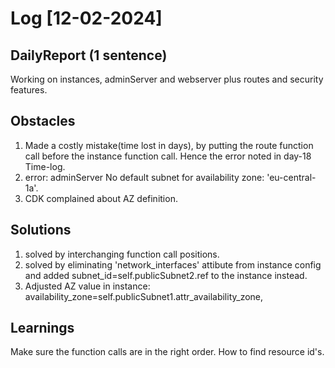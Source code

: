 # Log [12-02-2024]

## DailyReport (1 sentence)
Working on instances, adminServer and webserver plus routes and security features.

## Obstacles
1. Made a costly mistake(time lost in days), by putting the route function call before the instance function call. Hence the error noted in day-18 Time-log. 
2. error: adminServer No default subnet for availability zone: 'eu-central-1a'.
3. CDK complained about AZ definition.

## Solutions
1. solved by interchanging function call positions.
2. solved by eliminating 'network_interfaces' attibute from instance config and added subnet_id=self.publicSubnet2.ref to the instance instead.
3. Adjusted AZ value in instance: availability_zone=self.publicSubnet1.attr_availability_zone,

## Learnings 
Make sure the function calls are in the right order.
How to find resource id's.
